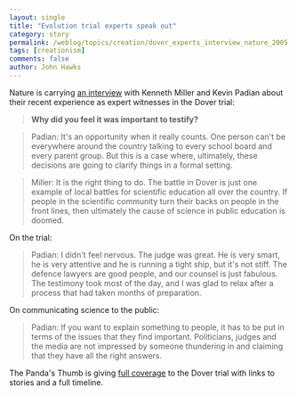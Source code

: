 ```yaml
---
layout: single 
title: "Evolution trial experts speak out" 
category: story
permalink: /weblog/topics/creation/dover_experts_interview_nature_2005.html
tags: [creationism] 
comments: false 
author: John Hawks 
---
```



<p>
Nature is carrying <a href="http://www.nature.com/nature/journal/v438/n7064/full/438011a.html">an interview</a> with Kenneth Miller and Kevin Padian about their recent experience as expert witnesses in the Dover trial: 
</p>

<blockquote><b>Why did you feel it was important to testify?</b></blockquote>

<blockquote>Padian: It's an opportunity when it really counts. One person can't be everywhere around the country talking to every school board and every parent group. But this is a case where, ultimately, these decisions are going to clarify things in a formal setting.</blockquote>

<blockquote>Miller: It is the right thing to do. The battle in Dover is just one example of local battles for scientific education all over the country. If people in the scientific community turn their backs on people in the front lines, then ultimately the cause of science in public education is doomed.</blockquote>

<p>
On the trial: 
</p>

<blockquote>Padian: I didn't feel nervous. The judge was great. He is very smart, he is very attentive and he is running a tight ship, but it's not stiff. The defence lawyers are good people, and our counsel is just fabulous. The testimony took most of the day, and I was glad to relax after a process that had taken months of preparation.</blockquote>

<p>
On communicating science to the public: 
</p>

<blockquote>Padian: If you want to explain something to people, it has to be put in terms of the issues that they find important. Politicians, judges and the media are not impressed by someone thundering in and claiming that they have all the right answers. </blockquote>

<p>
The Panda's Thumb is giving <a href="http://www.pandasthumb.org/archives/2005/09/waterloo_in_dov.html#more">full coverage</a> to the Dover trial with links to stories and a full timeline. 
</p>

